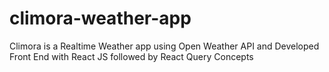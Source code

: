 # climora-weather-app
Climora is a Realtime Weather app using Open Weather API and Developed Front End with React JS followed by React Query Concepts


